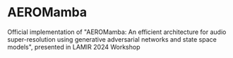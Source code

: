 # AEROMamba
Official implementation of "AEROMamba: An efficient architecture for audio super-resolution using generative adversarial networks and state space models", presented in LAMIR 2024 Workshop
